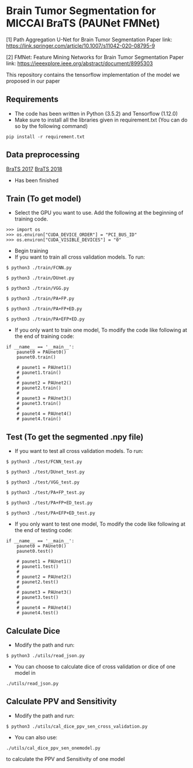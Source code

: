 # Brain Tumor Segmentation for MICCAI BraTS (PAUNet FMNet)

[1] Path Aggregation U-Net for Brain Tumor Segmentation
Paper link: https://link.springer.com/article/10.1007/s11042-020-08795-9

[2] FMNet: Feature Mining Networks for Brain Tumor Segmentation
Paper link: https://ieeexplore.ieee.org/abstract/document/8995303

This repository contains the tensorflow implementation of the model we proposed in our paper

## Requirements

- The code has been written in Python (3.5.2) and Tensorflow (1.12.0)
- Make sure to install all the libraries given in requirement.txt (You can do so by the following command)
```
pip install -r requirement.txt
```


## Data preprocessing
[BraTS 2017](https://www.med.upenn.edu/sbia/brats2017.html) 
[BraTS 2018](https://www.med.upenn.edu/sbia/brats2018.html) 
* Has been finished

## Train (To get model)
* Select the GPU you want to use. Add the following at the beginning of training code.
```
>>> import os
>>> os.environ["CUDA_DEVICE_ORDER"] = "PCI_BUS_ID"
>>> os.environ["CUDA_VISIBLE_DEVICES"] = "0"
```

* Begin training
* If you want to train all cross validation models. To run:
```
$ python3 ./train/FCNN.py
```
```
$ python3 ./train/DUnet.py
```
```
$ python3 ./train/VGG.py
```
```
$ python3 ./train/PA+FP.py
```
```
$ python3 ./train/PA+FP+ED.py
```
```
$ python3 ./train/PA+EFP+ED.py
```

* If you only want to train one model, To modify the code like following at the end of training code:
```
if __name__ == '__main__':
    paunet0 = PAUnet0()
    paunet0.train()

    # paunet1 = PAUnet1()
    # paunet1.train()
    #
    # paunet2 = PAUnet2()
    # paunet2.train()
    #
    # paunet3 = PAUnet3()
    # paunet3.train()
    #
    # paunet4 = PAUnet4()
    # paunet4.train()
```

## Test (To get the segmented .npy file)
* If you want to test all cross validation models. To run:
```
$ python3 ./test/FCNN_test.py
```
```
$ python3 ./test/DUnet_test.py
```
```
$ python3 ./test/VGG_test.py
```
```
$ python3 ./test/PA+FP_test.py
```
```
$ python3 ./test/PA+FP+ED_test.py
```
```
$ python3 ./test/PA+EFP+ED_test.py
```
* If you only want to test one model, To modify the code like following at the end of testing code:
```
if __name__ == '__main__':
    paunet0 = PAUnet0()
    paunet0.test()

    # paunet1 = PAUnet1()
    # paunet1.test()
    #
    # paunet2 = PAUnet2()
    # paunet2.test()
    #
    # paunet3 = PAUnet3()
    # paunet3.test()
    #
    # paunet4 = PAUnet4()
    # paunet4.test()
```
## Calculate Dice


* Modify the path and run:
```
$ python3 ./utils/read_json.py
```
* You can choose to calculate dice of cross validation or dice of one model in
```
./utils/read_json.py
```


## Calculate PPV and Sensitivity
* Modify the path and run:
```
$ python3 ./utils/cal_dice_ppv_sen_cross_validation.py
```
* You can also use:
```
./utils/cal_dice_ppv_sen_onemodel.py
```
to calculate the PPV and Sensitivity of one model
